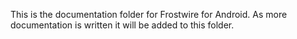 This is the documentation folder for Frostwire for Android. As more documentation is written it will be added to this folder.
